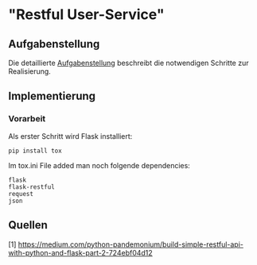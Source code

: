 # "Restful User-Service"

## Aufgabenstellung
Die detaillierte [Aufgabenstellung](TASK.md) beschreibt die notwendigen Schritte zur Realisierung.

## Implementierung
### Vorarbeit
Als erster Schritt wird Flask installiert:

    pip install tox
Im tox.ini File added man noch folgende dependencies:

    flask
    flask-restful
    request
    json

## Quellen
[1] https://medium.com/python-pandemonium/build-simple-restful-api-with-python-and-flask-part-2-724ebf04d12  
